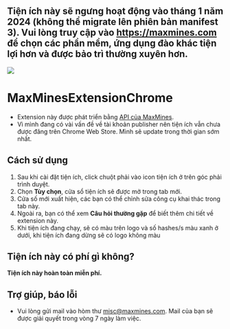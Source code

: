 ## Tiện ích này sẽ ngưng hoạt động vào tháng 1 năm 2024 (không thể migrate lên phiên bản manifest 3). Vui lòng truy cập vào https://maxmines.com để chọn các phần mềm, ứng dụng đào khác tiện lợi hơn và được bảo trì thường xuyên hơn.

<img align="center" src="https://lesongvi.github.io/img/maxmines_chrome_extension.png">

# MaxMinesExtensionChrome
- Extension này được phát triển bằng 
[API của MaxMines](https://maxmines.com/documentation/miner).
- Vì mình đang có vài vấn đề về tài khoản publisher nên tiện ích vẫn
chưa được đăng trên Chrome Web Store. Mình sẽ update trong thời gian
sớm nhất.
## Cách sử dụng
1. Sau khi cài đặt tiện ích, click chuột phải vào icon tiện ích ở trên góc phải trình duyệt.
1. Chọn **Tùy chọn**, cửa sổ tiện ích sẽ được mở trong tab mới.
1. Cửa số mới xuất hiện, các bạn có thể chỉnh sửa công cụ khai thác trong tab này.
1. Ngoài ra, bạn có thể xem **Câu hỏi thường gặp** để biết thêm chi tiết về extension này.
1. Khi tiện ích đang chạy, sẽ có màu trên logo và số hashes/s màu xanh ở dưới, khi tiện ích đang dừng sẽ có logo không màu
## Tiện ích này có phí gì không?
**Tiện ích này hoàn toàn miễn phí.**
## Trợ giúp, báo lỗi
- Vui lòng gửi mail vào hòm thư misc@maxmines.com. Mail của bạn sẽ được giải quyết trong vòng 7 ngày làm việc.
